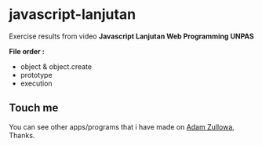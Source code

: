 # javascript-lanjutan

Exercise results from video **Javascript Lanjutan Web Programming UNPAS**

**File order :**

- object & object.create
- prototype
- execution

## Touch me

You can see other apps/programs that i have made on <a href="https://adamzullowa06.github.io/">Adam Zullowa</a>, Thanks.
